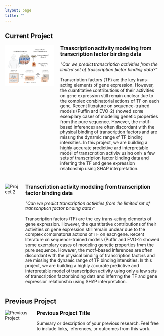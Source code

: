 ```yaml
---
layout: page
title: ""
---
```


## <strong>Current Project</strong>

<div style="display: flex; align-items: flex-start; margin-bottom: 2em;">
  <img src="/assets/project_pic1.png" alt="Project 1" style="width: 160px; margin-right: 20px;">
  <div>
    <p style="font-size: 1.2em; font-weight: bold; margin: 0;">Transcription activity modeling from transcription factor binding data</p>
    <p> <em>"Can we predict transcription activities from the limited set of transcription factor binding data?"</em><br><br> Transcription factors (TF) are the key trans-acting elements of gene expression. However, the quantitative contributions of their activities on gene expression still remain unclear due to the complex combinatorial actions of TF on each gene. Recent literature on sequence-trained models (Puffin and EVO-2) showed some exemplary cases of modeling genetic properties from the pure sequence. However, the motif-based inferences are often discordant with the physical binding of transcription factors and are missing the dynamic range of TF binding intensities. In this project, we are building a highly accurate predictive and interpretable model of transcription activity using only a few sets of transcription factor binding data and inferring the TF and gene expression relationship using SHAP interpretation. </p>
  </div>
</div>

<div style="display: flex; align-items: flex-start; margin-bottom: 2em;">
  <img src="/assets/project_pic2.jpg" alt="Project 2" style="width: 160px; margin-right: 20px;">
  <div>
    <p style="font-size: 1.2em; font-weight: bold; margin: 0;">Transcription activity modeling from transcription factor binding data</p>
    <p> <em>"Can we predict transcription activities from the limited set of transcription factor binding data?"</em><br><br> Transcription factors (TF) are the key trans-acting elements of gene expression. However, the quantitative contributions of their activities on gene expression still remain unclear due to the complex combinatorial actions of TF on each gene. Recent literature on sequence-trained models (Puffin and EVO-2) showed some exemplary cases of modeling genetic properties from the pure sequence. However, the motif-based inferences are often discordant with the physical binding of transcription factors and are missing the dynamic range of TF binding intensities. In this project, we are building a highly accurate predictive and interpretable model of transcription activity using only a few sets of transcription factor binding data and inferring the TF and gene expression relationship using SHAP interpretation. </p>
  </div>
</div>

## <strong>Previous Project</strong>

<div style="display: flex; align-items: flex-start; margin-bottom: 2em;">
  <img src="/assets/project_pic2.jpg" alt="Previous Project" style="width: 160px; margin-right: 20px;">
  <div>
    <p style="font-size: 1.2em; font-weight: bold; margin: 0;">Previous Project Title</p>
    <p>Summary or description of your previous research. Feel free to include links, references, or outcomes from this work.</p>
  </div>
</div>
